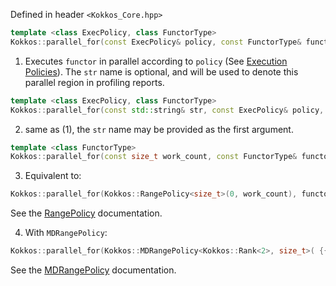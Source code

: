Defined in header `<Kokkos_Core.hpp>`

```cpp
template <class ExecPolicy, class FunctorType>
Kokkos::parallel_for(const ExecPolicy& policy, const FunctorType& functor, const std::string& str = "");
```
1. Executes `functor` in parallel according to `policy` (See [Execution Policies](Execution-Policy-API)). The `str` name is optional, and will be used to denote this parallel region in profiling reports.
```cpp
template <class ExecPolicy, class FunctorType>
Kokkos::parallel_for(const std::string& str, const ExecPolicy& policy, const FunctorType& functor);
```
2. same as (1), the `str` name may be provided as the first argument.
```cpp
template <class FunctorType>
Kokkos::parallel_for(const size_t work_count, const FunctorType& functor, const std::string& str = "");
```
3. Equivalent to:
```cpp
Kokkos::parallel_for(Kokkos::RangePolicy<size_t>(0, work_count), functor, str);
```
See the [RangePolicy](Kokkos%3A%3ARangePolicy) documentation.

4. With `MDRangePolicy`:
```cpp
Kokkos::parallel_for(Kokkos::MDRangePolicy<Kokkos::Rank<2>, size_t>( {{begin0,begin1}}, {{end0, end1}}, {{tile_dim0, tile_dim1}}), functor, str);
```
See the [MDRangePolicy](Kokkos%3A%3AMDRangePolicy) documentation.
